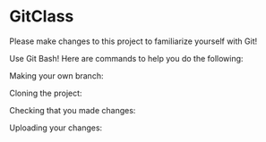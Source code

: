 # GitClass
Please make changes to this project to familiarize yourself with Git!

Use Git Bash! Here are commands to help you do the following:

Making your own branch:

Cloning the project:

Checking that you made changes:

Uploading your changes:
